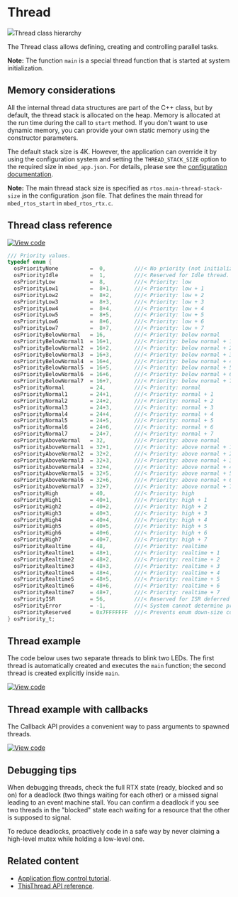 # Thread

<span class="images">![](https://os.mbed.com/docs/mbed-os/v6.0/mbed-os-api-doxy/classrtos_1_1_thread.png)<span>Thread class hierarchy</span></span>

The Thread class allows defining, creating and controlling parallel tasks.

<span class="notes">**Note:** The function `main` is a special thread function that is started at system initialization.</span>

## Memory considerations

All the internal thread data structures are part of the C++ class, but by default, the thread stack is allocated on the heap. Memory is allocated at the run time during the call to `start` method. If you don't want to use dynamic memory, you can provide your own static memory using the constructor parameters.

The default stack size is 4K. However, the application can override it by using the configuration system and setting the `THREAD_STACK_SIZE` option to the required size in `mbed_app.json`. For details, please see the [configuration documentation](../../reference/configuration/configuration.md).

<span class="notes">**Note:** The main thread stack size is specified as `rtos.main-thread-stack-size` in the configuration .json file. That defines the main thread for `mbed_rtos_start` in `mbed_rtos_rtx.c`.</span>

## Thread class reference

[![View code](https://www.mbed.com/embed/?type=library)](https://os.mbed.com/docs/mbed-os/v6.0/mbed-os-api-doxy/classrtos_1_1_thread.html)

```C
/// Priority values.
typedef enum {
  osPriorityNone          =  0,         ///< No priority (not initialized).
  osPriorityIdle          =  1,         ///< Reserved for Idle thread.
  osPriorityLow           =  8,         ///< Priority: low
  osPriorityLow1          =  8+1,       ///< Priority: low + 1
  osPriorityLow2          =  8+2,       ///< Priority: low + 2
  osPriorityLow3          =  8+3,       ///< Priority: low + 3
  osPriorityLow4          =  8+4,       ///< Priority: low + 4
  osPriorityLow5          =  8+5,       ///< Priority: low + 5
  osPriorityLow6          =  8+6,       ///< Priority: low + 6
  osPriorityLow7          =  8+7,       ///< Priority: low + 7
  osPriorityBelowNormal   = 16,         ///< Priority: below normal
  osPriorityBelowNormal1  = 16+1,       ///< Priority: below normal + 1
  osPriorityBelowNormal2  = 16+2,       ///< Priority: below normal + 2
  osPriorityBelowNormal3  = 16+3,       ///< Priority: below normal + 3
  osPriorityBelowNormal4  = 16+4,       ///< Priority: below normal + 4
  osPriorityBelowNormal5  = 16+5,       ///< Priority: below normal + 5
  osPriorityBelowNormal6  = 16+6,       ///< Priority: below normal + 6
  osPriorityBelowNormal7  = 16+7,       ///< Priority: below normal + 7
  osPriorityNormal        = 24,         ///< Priority: normal
  osPriorityNormal1       = 24+1,       ///< Priority: normal + 1
  osPriorityNormal2       = 24+2,       ///< Priority: normal + 2
  osPriorityNormal3       = 24+3,       ///< Priority: normal + 3
  osPriorityNormal4       = 24+4,       ///< Priority: normal + 4
  osPriorityNormal5       = 24+5,       ///< Priority: normal + 5
  osPriorityNormal6       = 24+6,       ///< Priority: normal + 6
  osPriorityNormal7       = 24+7,       ///< Priority: normal + 7
  osPriorityAboveNormal   = 32,         ///< Priority: above normal
  osPriorityAboveNormal1  = 32+1,       ///< Priority: above normal + 1
  osPriorityAboveNormal2  = 32+2,       ///< Priority: above normal + 2
  osPriorityAboveNormal3  = 32+3,       ///< Priority: above normal + 3
  osPriorityAboveNormal4  = 32+4,       ///< Priority: above normal + 4
  osPriorityAboveNormal5  = 32+5,       ///< Priority: above normal + 5
  osPriorityAboveNormal6  = 32+6,       ///< Priority: above normal + 6
  osPriorityAboveNormal7  = 32+7,       ///< Priority: above normal + 7
  osPriorityHigh          = 40,         ///< Priority: high
  osPriorityHigh1         = 40+1,       ///< Priority: high + 1
  osPriorityHigh2         = 40+2,       ///< Priority: high + 2
  osPriorityHigh3         = 40+3,       ///< Priority: high + 3
  osPriorityHigh4         = 40+4,       ///< Priority: high + 4
  osPriorityHigh5         = 40+5,       ///< Priority: high + 5
  osPriorityHigh6         = 40+6,       ///< Priority: high + 6
  osPriorityHigh7         = 40+7,       ///< Priority: high + 7
  osPriorityRealtime      = 48,         ///< Priority: realtime
  osPriorityRealtime1     = 48+1,       ///< Priority: realtime + 1
  osPriorityRealtime2     = 48+2,       ///< Priority: realtime + 2
  osPriorityRealtime3     = 48+3,       ///< Priority: realtime + 3
  osPriorityRealtime4     = 48+4,       ///< Priority: realtime + 4
  osPriorityRealtime5     = 48+5,       ///< Priority: realtime + 5
  osPriorityRealtime6     = 48+6,       ///< Priority: realtime + 6
  osPriorityRealtime7     = 48+7,       ///< Priority: realtime + 7
  osPriorityISR           = 56,         ///< Reserved for ISR deferred thread.
  osPriorityError         = -1,         ///< System cannot determine priority or illegal priority.
  osPriorityReserved      = 0x7FFFFFFF  ///< Prevents enum down-size compiler optimization.
} osPriority_t;
```

## Thread example

The code below uses two separate threads to blink two LEDs. The first thread is automatically created and executes the `main` function; the second thread is created explicitly inside `main`.

[![View code](https://www.mbed.com/embed/?url=https://github.com/ARMmbed/mbed-os-snippet-Basic/tree/v6.0)](https://github.com/ARMmbed/mbed-os-snippet-Basic/blob/v6.0/main.cpp)

## Thread example with callbacks

The Callback API provides a convenient way to pass arguments to spawned threads.

[![View code](https://www.mbed.com/embed/?url=https://github.com/ARMmbed/mbed-os-snippet-Threading_with_callback/tree/v6.0)](https://github.com/ARMmbed/mbed-os-snippet-Threading_with_callback/blob/v6.0/main.cpp)

## Debugging tips

When debugging threads, check the full RTX state (ready, blocked and so on) for a deadlock (two things waiting for each other) or a missed signal leading to an event machine stall. You can confirm a deadlock if you see two threads in the "blocked" state each waiting for a resource that the other is supposed to signal.

To reduce deadlocks, proactively code in a safe way by never claiming a high-level mutex while holding a low-level one.

## Related content

- [Application flow control tutorial](../apis/scheduling-tutorials.html).
- [ThisThread API reference](../apis/thisthread.html).
